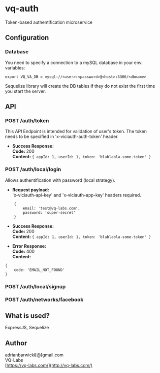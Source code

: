 # vq-auth
Token-based authentification microservice

## Configuration
### Database
You need to specify a connection to a mySQL database in your env. variables:

```
export VQ_VA_DB = mysql://<user>:<password>@<host>:3306/<dbname>
```

Sequelize library will create the DB tables if they do not exist the first time you start the server.

## API
### POST /auth/token
This API Endpoint is intended for validation of user's token. The token needs to be specified in 'x-viciauth-auth-token' header.

* **Success Response:**<br />
**Code:** 200 <br />
**Content:** `{ appId: 1, userId: 1, token: 'blablabla-some-token' }`

### POST /auth/local/login
Allows authentification with password (local strategy).

* **Request payload:**<br />
'x-viciauth-api-key' and 'x-viciauth-app-key' headers required.
```
    {
        email: 'test@vq-labs.com',
        password: 'super-secret'
    }
```

* **Success Response:**<br />
**Code:** 200 <br />
**Content:** `{ appId: 1, userId: 1, token: 'blablabla-some-token' }`

* **Error Response:**<br />
**Code:** 400 <br />
**Content:**
```
{
    code: 'EMAIL_NOT_FOUND' 
}
```

### POST /auth/local/signup



### POST /auth/networks/facebook

## What is used?
ExpressJS, Sequelize

## Author
adrianbarwicki[@]gmail.com<br />
VQ-Labs<br />
[https://vq-labs.com/](http://vq-labs.com/)